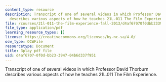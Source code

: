 ```yaml
---
content_type: resource
description: Transcript of one of several videos in which Professor David Thorburn
  describes various aspects of how he teaches 21L.011 The Film Experience.
file: /courses/21l-011-the-film-experience-fall-2013/d4af67070f0dbb23394704b6d337f951_gjnJf9jobb4.pdf
file_type: application/pdf
learning_resource_types: []
license: https://creativecommons.org/licenses/by-nc-sa/4.0/
ocw_type: OCWFile
resourcetype: Document
title: 3play pdf file
uid: d4af6707-0f0d-bb23-3947-04b6d337f951
---
```

Transcript of one of several videos in which Professor David Thorburn describes various aspects of how he teaches 21L.011 The Film Experience.